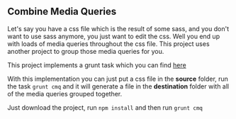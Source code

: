 ## Combine Media Queries ##

Let's say you have a css file which is the result of some sass, and you don't want to use sass anymore, you just want to edit the css. Well you end up with loads of media queries throughout the css file. This project uses another project to group those media queries for you.

This project implements a grunt task which you can find [here](https://github.com/buildingblocks/grunt-combine-media-queries)

With this implementation you can just put a css file in the **source** folder, run the task `grunt cmq` and it will generate a file in the **destination** folder with all of the media queries grouped together.

Just download the project, run `npm install` and then run `grunt cmq`
